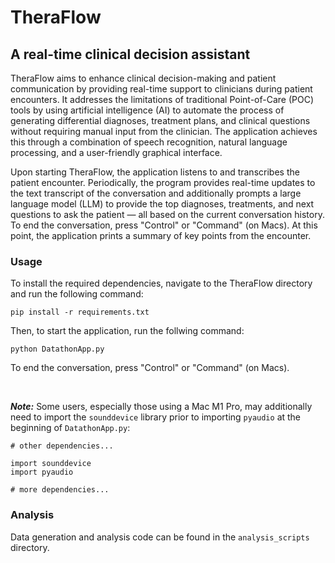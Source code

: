 # TheraFlow
## A real-time clinical decision assistant

TheraFlow aims to enhance clinical decision-making and patient communication by providing real-time support to clinicians during patient encounters. It addresses the limitations of traditional Point-of-Care (POC) tools by using artificial intelligence (AI) to automate the process of generating differential diagnoses, treatment plans, and clinical questions without requiring manual input from the clinician. The application achieves this through a combination of speech recognition, natural language processing, and a user-friendly graphical interface.

Upon starting TheraFlow, the application listens to and transcribes the patient encounter. Periodically, the program provides real-time updates to the text transcript of the conversation and additionally prompts a large language model (LLM) to provide the top diagnoses, treatments, and next questions to ask the patient — all based on the current conversation history. To end the conversation, press "Control" or "Command" (on Macs). At this point, the application prints a summary of key points from the encounter.

### Usage
To install the required dependencies, navigate to the TheraFlow directory and run the following command:
```
pip install -r requirements.txt
```

Then, to start the application, run the follwing command:
```
python DatathonApp.py
```
To end the conversation, press "Control" or "Command" (on Macs).

<br/>

***Note:*** Some users, especially those using a Mac M1 Pro, may additionally need to import the ```sounddevice``` library prior to importing ```pyaudio``` at the beginning of ```DatathonApp.py```:
```
# other dependencies...

import sounddevice
import pyaudio

# more dependencies...
```

### Analysis
Data generation and analysis code can be found in the ```analysis_scripts``` directory.
